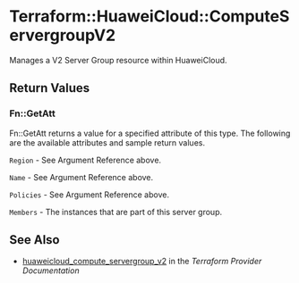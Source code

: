# Terraform::HuaweiCloud::ComputeServergroupV2

Manages a V2 Server Group resource within HuaweiCloud.

## Return Values

### Fn::GetAtt

Fn::GetAtt returns a value for a specified attribute of this type. The following are the available attributes and sample return values.

`Region` - See Argument Reference above.

`Name` - See Argument Reference above.

`Policies` - See Argument Reference above.

`Members` - The instances that are part of this server group.

## See Also

* [huaweicloud_compute_servergroup_v2](https://www.terraform.io/docs/providers/huaweicloud/r/compute_servergroup_v2.html) in the _Terraform Provider Documentation_